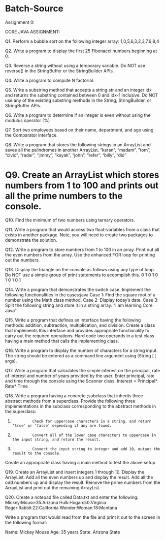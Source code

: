 # Batch-Source

Assignment 0:

 CORE JAVA ASSIGNMENT:

Q1. Perform a bubble sort on the following integer array:  1,0,5,6,3,2,3,7,9,8,4

Q2. Write a program to display the first 25 Fibonacci numbers beginning at 0.

Q3. Reverse a string without using a temporary variable.  Do NOT use reverse() in the StringBuffer or the StringBuilder APIs.

Q4. Write a program to compute N factorial.

Q5. Write a substring method that accepts a string str and an integer idx and returns the substring contained between 0 and idx-1 inclusive.  Do NOT use any of the existing substring methods in the String, StringBuilder, or StringBuffer APIs.

Q6. Write a program to determine if an integer is even without using the modulus operator (%)

Q7. Sort two employees based on their name, department, and age using the Comparator interface.

Q8. Write a program that stores the following strings in an ArrayList and saves all the palindromes in another ArrayList.
“karan”, “madam”, ”tom”, “civic”, “radar”, “jimmy”, “kayak”, “john”,  “refer”, “billy”, “did”

Q9. Create an ArrayList which stores numbers from 1 to 100 and prints out all the prime numbers to the console.
==================================================================

Q10. Find the minimum of two numbers using ternary operators.

Q11. Write a program that would access two float-variables from a class that exists in another package. Note, you will need to create two packages to demonstrate the solution.	

Q12. Write a program to store numbers from 1 to 100 in an array. Print out all the even numbers from the array. Use the enhanced FOR loop for printing out the numbers.

Q13. Display the triangle on the console as follows using any type of loop.  Do NOT use a simple group of print statements to accomplish this.
	0
	1 0
	1 0 1
	0 1 0 1

Q14. Write a program that demonstrates the switch case. Implement the following functionalities in the cases:java
Case 1: Find the square root of a number using the Math class method.
Case 2: Display today’s date.
Case 3: Split the following string and store it in a string array.
       	 “I am learning Core Java”

Q15. Write a program that defines an interface having the following methods: addition, subtraction, multiplication, and division.  Create a class that implements this interface and provides appropriate functionality to carry out the required operations. Hard code two operands in a test class having a main method that calls the implementing class.

Q16. Write a program to display the number of characters for a string input. The string should be entered as a command line argument using (String [ ] args).

Q17. Write a program that calculates the simple interest on the principal, rate of interest and number of years provided by the user. Enter principal, rate and time through the console using the Scanner class.
Interest = Principal* Rate* Time

Q18. Write a program having a concrete ;subclass that inherits three abstract methods from a superclass.  Provide the following three implementations in the subclass corresponding to the abstract methods in the superclass:
 
1.          	Check for uppercase characters in a string, and return ‘true’ or ‘false’ depending if any are found.
2.          	Convert all of the lower case characters to uppercase in the input string, and return the result.
3.          	Convert the input string to integer and add 10, output the result to the console.
Create an appropriate class having a main method to test the above setup.

 Q19. Create an ArrayList and insert integers 1 through 10. Display the ArrayList. Add all the even numbers up and display the result. Add all the odd numbers up and display the result. Remove the prime numbers from the ArrayList and print out the remaining ArrayList.

Q20. Create a notepad file called Data.txt and enter the following:
Mickey:Mouse:35:Arizona
Hulk:Hogan:50:Virginia
Roger:Rabbit:22:California
Wonder:Woman:18:Montana
 
Write a program that would read from the file and print it out to the screen in the following format:
 
Name: Mickey Mouse
Age: 35 years
State: Arizona State
 
